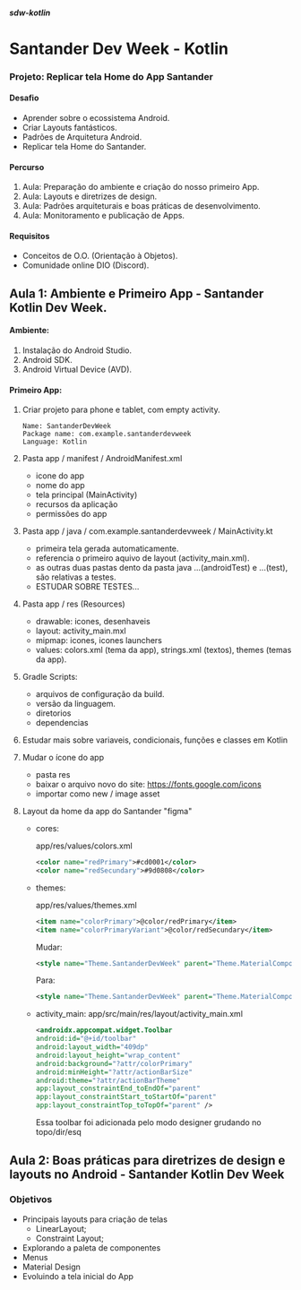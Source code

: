 ##### sdw-kotlin

# Santander Dev Week - Kotlin

### Projeto: Replicar tela Home do App Santander

#### Desafio
- Aprender sobre o ecossistema Android.
- Criar Layouts fantásticos.
- Padrões de Arquitetura Android.
- Replicar tela Home do Santander.

#### Percurso
1. Aula: Preparação do ambiente e criação do nosso primeiro App.
2. Aula: Layouts e diretrizes de design.
3. Aula: Padrões arquiteturais e boas práticas de desenvolvimento.
4. Aula: Monitoramento e publicação de Apps.

#### Requisitos
- Conceitos de O.O. (Orientação à Objetos).
- Comunidade online DIO (Discord).

## Aula 1: Ambiente e Primeiro App - Santander Kotlin Dev Week.

#### Ambiente:
1. Instalação do Android Studio.
2. Android SDK.
3. Android Virtual Device (AVD).

#### Primeiro App:
1. Criar projeto para phone e tablet, com empty activity.
    ```
    Name: SantanderDevWeek
    Package name: com.example.santanderdevweek
    Language: Kotlin
    ```
2. Pasta app / manifest / AndroidManifest.xml
    - icone do app
    - nome do app
    - tela principal (MainActivity)
    - recursos da aplicação
    - permissões do app

3. Pasta app / java / com.example.santanderdevweek / MainActivity.kt
    - primeira tela gerada automaticamente.
    - referencia o primeiro aquivo de layout (activity_main.xml).
    - as outras duas pastas dento da pasta java ...(androidTest) e ...(test), são relativas a testes.
    - ESTUDAR SOBRE TESTES...

4. Pasta app / res (Resources)
    - drawable: icones, desenhaveis
    - layout: activity_main.mxl
    - mipmap: icones, icones launchers
    - values: colors.xml (tema da app), strings.xml (textos), themes (temas da app).

5. Gradle Scripts:
    - arquivos de configuração da build.
    - versão da linguagem.
    - diretorios
    - dependencias

6. Estudar mais sobre variaveis, condicionais, funções e classes em Kotlin

7. Mudar o ícone do app
    - pasta res
    - baixar o arquivo novo do site:
        https://fonts.google.com/icons
    - importar como new / image asset

8. Layout da home da app do Santander "figma"
    - cores:

        app/res/values/colors.xml

        ```xml
        <color name="redPrimary">#cd0001</color>
        <color name="redSecundary">#9d0808</color>
        ```

    - themes:

        app/res/values/themes.xml

        ```xml
        <item name="colorPrimary">@color/redPrimary</item>
        <item name="colorPrimaryVariant">@color/redSecundary</item>
        ```

        Mudar:

        ```xml
        <style name="Theme.SantanderDevWeek" parent="Theme.MaterialComponents.DayNight.DarkActionBar">
        ```

        Para:

        ```xml
        <style name="Theme.SantanderDevWeek" parent="Theme.MaterialComponents.DayNight.NoActionBar">
        ```

    - activity_main:
        app/src/main/res/layout/activity_main.xml

        ```xml
        <androidx.appcompat.widget.Toolbar
        android:id="@+id/toolbar"
        android:layout_width="409dp"
        android:layout_height="wrap_content"
        android:background="?attr/colorPrimary"
        android:minHeight="?attr/actionBarSize"
        android:theme="?attr/actionBarTheme"
        app:layout_constraintEnd_toEndOf="parent"
        app:layout_constraintStart_toStartOf="parent"
        app:layout_constraintTop_toTopOf="parent" />
        ```

        Essa toolbar foi adicionada pelo modo designer grudando no topo/dir/esq

## Aula 2: Boas práticas para diretrizes de design e layouts no Android - Santander Kotlin Dev Week

### Objetivos

- Principais layouts para criação de telas
  - LinearLayout;
  - Constraint Layout;
- Explorando a paleta de componentes
- Menus
- Material Design
- Evoluindo a tela inicial do App
